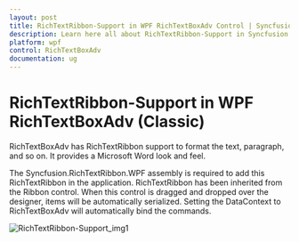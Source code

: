 ```yaml
---
layout: post
title: RichTextRibbon-Support in WPF RichTextBoxAdv Control | Syncfusion
description: Learn here all about RichTextRibbon-Support in Syncfusion WPF RichTextBoxAdv (Classic) control, its elements and more.
platform: wpf
control: RichTextBoxAdv
documentation: ug
---
```


# RichTextRibbon-Support in WPF RichTextBoxAdv (Classic)

RichTextBoxAdv has RichTextRibbon support to format the text, paragraph, and so on. It provides a Microsoft Word look and feel.

The Syncfusion.RichTextRibbon.WPF assembly is required to add this RichTextRibbon in the application. RichTextRibbon has been inherited from the Ribbon control. When this control is dragged and dropped over the designer, items will be automatically serialized. Setting the DataContext to RichTextBoxAdv will automatically bind the commands.



![RichTextRibbon-Support_img1](RichTextRibbon-Support_images/RichTextRibbon-Support_img1.png)




